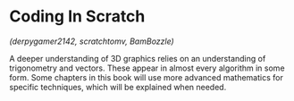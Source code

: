 # Coding In Scratch
*(derpygamer2142, scratchtomv, BamBozzle)*  

A deeper understanding of 3D graphics relies on an understanding of trigonometry and vectors. These appear in almost every algorithm in some form. Some chapters in this book will use more advanced mathematics for specific techniques, which will be explained when needed.